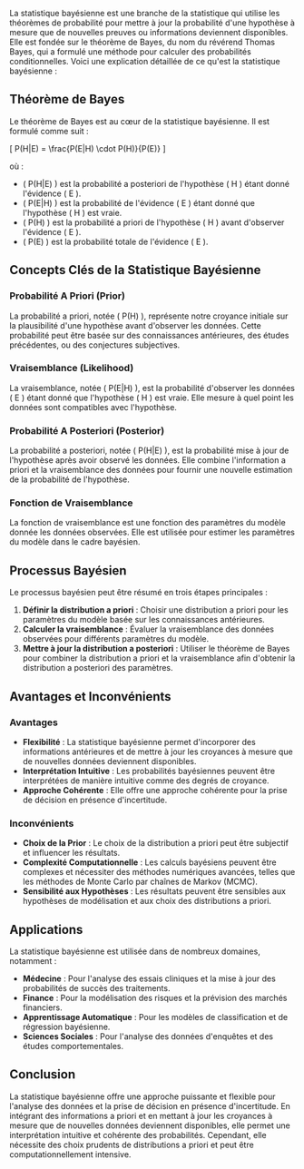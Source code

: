 La statistique bayésienne est une branche de la statistique qui utilise les théorèmes de probabilité pour mettre à jour la probabilité d'une hypothèse à mesure que de nouvelles preuves ou informations deviennent disponibles. Elle est fondée sur le théorème de Bayes, du nom du révérend Thomas Bayes, qui a formulé une méthode pour calculer des probabilités conditionnelles. Voici une explication détaillée de ce qu'est la statistique bayésienne :

## Théorème de Bayes

Le théorème de Bayes est au cœur de la statistique bayésienne. Il est formulé comme suit :

\[ P(H|E) = \frac{P(E|H) \cdot P(H)}{P(E)} \]

où :

- \( P(H|E) \) est la probabilité a posteriori de l'hypothèse \( H \) étant donné l'évidence \( E \).
- \( P(E|H) \) est la probabilité de l'évidence \( E \) étant donné que l'hypothèse \( H \) est vraie.
- \( P(H) \) est la probabilité a priori de l'hypothèse \( H \) avant d'observer l'évidence \( E \).
- \( P(E) \) est la probabilité totale de l'évidence \( E \).

## Concepts Clés de la Statistique Bayésienne

### Probabilité A Priori (Prior)

La probabilité a priori, notée \( P(H) \), représente notre croyance initiale sur la plausibilité d'une hypothèse avant d'observer les données. Cette probabilité peut être basée sur des connaissances antérieures, des études précédentes, ou des conjectures subjectives.

### Vraisemblance (Likelihood)

La vraisemblance, notée \( P(E|H) \), est la probabilité d'observer les données \( E \) étant donné que l'hypothèse \( H \) est vraie. Elle mesure à quel point les données sont compatibles avec l'hypothèse.

### Probabilité A Posteriori (Posterior)

La probabilité a posteriori, notée \( P(H|E) \), est la probabilité mise à jour de l'hypothèse après avoir observé les données. Elle combine l'information a priori et la vraisemblance des données pour fournir une nouvelle estimation de la probabilité de l'hypothèse.

### Fonction de Vraisemblance

La fonction de vraisemblance est une fonction des paramètres du modèle donnée les données observées. Elle est utilisée pour estimer les paramètres du modèle dans le cadre bayésien.

## Processus Bayésien

Le processus bayésien peut être résumé en trois étapes principales :

1. **Définir la distribution a priori** : Choisir une distribution a priori pour les paramètres du modèle basée sur les connaissances antérieures.
2. **Calculer la vraisemblance** : Évaluer la vraisemblance des données observées pour différents paramètres du modèle.
3. **Mettre à jour la distribution a posteriori** : Utiliser le théorème de Bayes pour combiner la distribution a priori et la vraisemblance afin d'obtenir la distribution a posteriori des paramètres.

## Avantages et Inconvénients

### Avantages

- **Flexibilité** : La statistique bayésienne permet d'incorporer des informations antérieures et de mettre à jour les croyances à mesure que de nouvelles données deviennent disponibles.
- **Interprétation Intuitive** : Les probabilités bayésiennes peuvent être interprétées de manière intuitive comme des degrés de croyance.
- **Approche Cohérente** : Elle offre une approche cohérente pour la prise de décision en présence d'incertitude.

### Inconvénients

- **Choix de la Prior** : Le choix de la distribution a priori peut être subjectif et influencer les résultats.
- **Complexité Computationnelle** : Les calculs bayésiens peuvent être complexes et nécessiter des méthodes numériques avancées, telles que les méthodes de Monte Carlo par chaînes de Markov (MCMC).
- **Sensibilité aux Hypothèses** : Les résultats peuvent être sensibles aux hypothèses de modélisation et aux choix des distributions a priori.

## Applications

La statistique bayésienne est utilisée dans de nombreux domaines, notamment :

- **Médecine** : Pour l'analyse des essais cliniques et la mise à jour des probabilités de succès des traitements.
- **Finance** : Pour la modélisation des risques et la prévision des marchés financiers.
- **Apprentissage Automatique** : Pour les modèles de classification et de régression bayésienne.
- **Sciences Sociales** : Pour l'analyse des données d'enquêtes et des études comportementales.

## Conclusion

La statistique bayésienne offre une approche puissante et flexible pour l'analyse des données et la prise de décision en présence d'incertitude. En intégrant des informations a priori et en mettant à jour les croyances à mesure que de nouvelles données deviennent disponibles, elle permet une interprétation intuitive et cohérente des probabilités. Cependant, elle nécessite des choix prudents de distributions a priori et peut être computationnellement intensive.